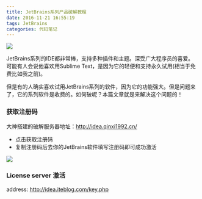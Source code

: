 ```yaml
---
title: JetBrains系列产品破解教程
date: 2016-11-21 16:55:19
tags: JetBrains
categories: 代码笔记
---
```

![](http://p1.bpimg.com/567571/a31839590e1c4035.png)

JetBrains系列的IDE都非常棒，支持多种插件和主题。深受广大程序员的喜爱。可能有人会说他喜欢用Sublime Text，是因为它的轻便和支持永久试用(相当于免费比如我之前)。
<!-- more -->
但是有的人确实喜欢试用JetBrains系列的软件，因为它的功能强大。但是问题来了，它的系列软件是收费的。如何破呢？本篇文章就是来解决这个问题的！

### 获取注册码
大神搭建的破解服务器地址：http://idea.qinxi1992.cn/
- 点击获取注册码
- 复制注册码后去你的JetBrains软件填写注册码即可成功激活

![](http://p1.bqimg.com/567571/bd9a84ef04d2ca1f.png)


### License server 激活
address: http://idea.iteblog.com/key.php
